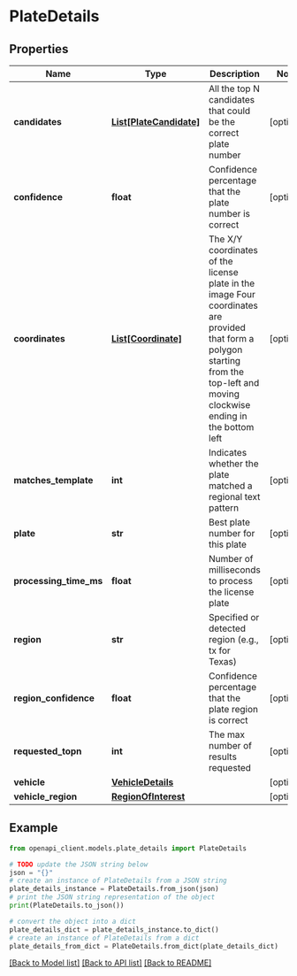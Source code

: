 # PlateDetails


## Properties

Name | Type | Description | Notes
------------ | ------------- | ------------- | -------------
**candidates** | [**List[PlateCandidate]**](PlateCandidate.md) | All the top N candidates that could be the correct plate number | [optional] 
**confidence** | **float** | Confidence percentage that the plate number is correct | [optional] 
**coordinates** | [**List[Coordinate]**](Coordinate.md) | The X/Y coordinates of the license plate in the image Four coordinates are provided that form a polygon starting from the top-left and moving clockwise ending in the bottom left  | [optional] 
**matches_template** | **int** | Indicates whether the plate matched a regional text pattern | [optional] 
**plate** | **str** | Best plate number for this plate | [optional] 
**processing_time_ms** | **float** | Number of milliseconds to process the license plate | [optional] 
**region** | **str** | Specified or detected region (e.g., tx for Texas) | [optional] 
**region_confidence** | **float** | Confidence percentage that the plate region is correct | [optional] 
**requested_topn** | **int** | The max number of results requested | [optional] 
**vehicle** | [**VehicleDetails**](VehicleDetails.md) |  | [optional] 
**vehicle_region** | [**RegionOfInterest**](RegionOfInterest.md) |  | [optional] 

## Example

```python
from openapi_client.models.plate_details import PlateDetails

# TODO update the JSON string below
json = "{}"
# create an instance of PlateDetails from a JSON string
plate_details_instance = PlateDetails.from_json(json)
# print the JSON string representation of the object
print(PlateDetails.to_json())

# convert the object into a dict
plate_details_dict = plate_details_instance.to_dict()
# create an instance of PlateDetails from a dict
plate_details_from_dict = PlateDetails.from_dict(plate_details_dict)
```
[[Back to Model list]](../README.md#documentation-for-models) [[Back to API list]](../README.md#documentation-for-api-endpoints) [[Back to README]](../README.md)


